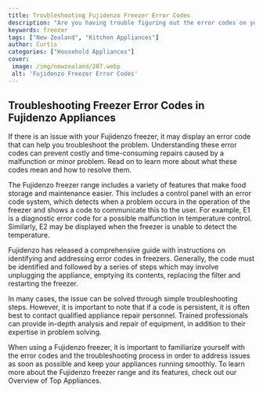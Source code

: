 ```yaml
---
title: Troubleshooting Fujidenzo Freezer Error Codes
description: "Are you having trouble figuring out the error codes on your Fujidenzo freezer Find out the meanings behind these codes and tips on how to troubleshoot them"
keywords: freezer
tags: ["New Zealand", "Kitchen Appliances"]
author: Curtis
categories: ["Household Appliances"]
cover: 
 image: /img/newzealand/207.webp
 alt: 'Fujidenzo Freezer Error Codes'
---
```

## Troubleshooting Freezer Error Codes in Fujidenzo Appliances

If there is an issue with your Fujidenzo freezer, it may display an error code that can help you troubleshoot the problem. Understanding these error codes can prevent costly and time-consuming repairs caused by a malfunction or minor problem. Read on to learn more about what these codes mean and how to resolve them.

The Fujidenzo freezer range includes a variety of features that make food storage and maintenance easier. This includes a control panel with an error code system, which detects when a problem occurs in the operation of the freezer and shows a code to communicate this to the user. For example, E1 is a diagnostic error code for a possible malfunction in temperature control. Similarly, E2 may be displayed when the freezer is unable to detect the temperature.

Fujidenzo has released a comprehensive guide with instructions on identifying and addressing error codes in freezers. Generally, the code must be identified and followed by a series of steps which may involve unplugging the appliance, emptying its contents, replacing the filter and restarting the freezer.

In many cases, the issue can be solved through simple troubleshooting steps. However, it is important to note that if a code is persistent, it is often best to contact qualified appliance repair personnel. Trained professionals can provide in-depth analysis and repair of equipment, in addition to their expertise in problem solving.

When using a Fujidenzo freezer, it is important to familiarize yourself with the error codes and the troubleshooting process in order to address issues as soon as possible and keep your appliances running smoothly. To learn more about the Fujidenzo freezer range and its features, check out our Overview of Top Appliances.
